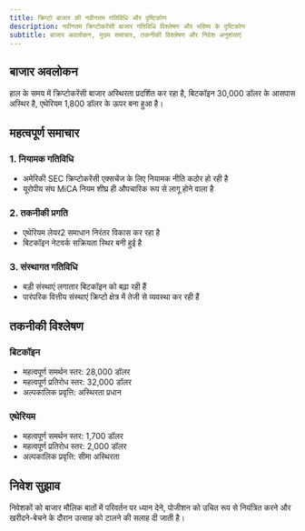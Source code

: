 ```yaml
---
title: क्रिप्टो बाजार की नवीनतम गतिविधि और दृष्टिकोण
description: नवीनतम क्रिप्टोकरेंसी बाजार गतिविधि विश्लेषण और भविष्य के दृष्टिकोण
subtitle: बाजार अवलोकन, मुख्य समाचार, तकनीकी विश्लेषण और निवेश अनुशंसाएं
---
```


## बाजार अवलोकन

हाल के समय में क्रिप्टोकरेंसी बाजार अस्थिरता प्रदर्शित कर रहा है, बिटकॉइन 30,000 डॉलर के आसपास अस्थिर है, एथेरियम 1,800 डॉलर के ऊपर बना हुआ है।

## महत्वपूर्ण समाचार

### 1. नियामक गतिविधि

- अमेरिकी SEC क्रिप्टोकरेंसी एक्सचेंज के लिए नियामक नीति कठोर हो रही है
- यूरोपीय संघ MiCA नियम शीघ्र ही औपचारिक रूप से लागू होने वाला है

### 2. तकनीकी प्रगति

- एथेरियम लेयर2 समाधान निरंतर विकास कर रहा है
- बिटकॉइन नेटवर्क सक्रियता स्थिर बनी हुई है

### 3. संस्थागत गतिविधि

- बड़ी संस्थाएं लगातार बिटकॉइन को बढ़ा रही हैं
- पारंपरिक वित्तीय संस्थाएं क्रिप्टो क्षेत्र में तेजी से व्यवस्था कर रही हैं

## तकनीकी विश्लेषण

### बिटकॉइन

- महत्वपूर्ण समर्थन स्तर: 28,000 डॉलर
- महत्वपूर्ण प्रतिरोध स्तर: 32,000 डॉलर
- अल्पकालिक प्रवृत्ति: अस्थिरता प्रधान

### एथेरियम

- महत्वपूर्ण समर्थन स्तर: 1,700 डॉलर
- महत्वपूर्ण प्रतिरोध स्तर: 2,000 डॉलर
- अल्पकालिक प्रवृत्ति: सीमा अस्थिरता

## निवेश सुझाव

निवेशकों को बाजार मौलिक बातों में परिवर्तन पर ध्यान देने, पोजीशन को उचित रूप से नियंत्रित करने और खरीदने-बेचने के दौरान उत्साह को टालने की सलाह दी जाती है।

